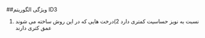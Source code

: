﻿##ویژگی الگوریتم ID3
1) نسبت به نویز حساسیت کمتری دارد 
2)درخت هایی که در این روش ساخته می شوند عمق کتری دارند